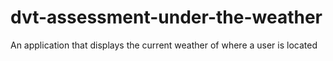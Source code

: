 # dvt-assessment-under-the-weather
An application that displays the current weather of where a user is located
